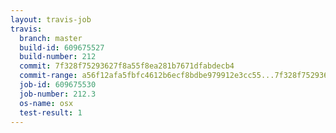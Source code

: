 ```yaml
---
layout: travis-job
travis:
  branch: master
  build-id: 609675527
  build-number: 212
  commit: 7f328f75293627f8a55f8ea281b7671dfabdecb4
  commit-range: a56f12afa5fbfc4612b6ecf8bdbe979912e3cc55...7f328f75293627f8a55f8ea281b7671dfabdecb4
  job-id: 609675530
  job-number: 212.3
  os-name: osx
  test-result: 1
---
```

